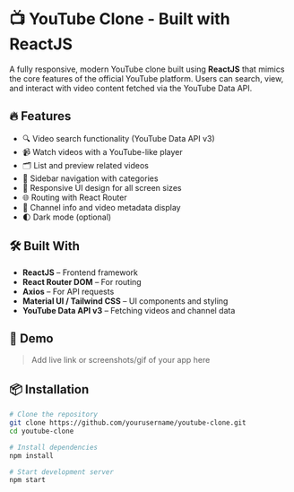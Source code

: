 # 📺 YouTube Clone - Built with ReactJS

A fully responsive, modern YouTube clone built using **ReactJS** that mimics the core features of the official YouTube platform. Users can search, view, and interact with video content fetched via the YouTube Data API.

## 🔥 Features

- 🔍 Video search functionality (YouTube Data API v3)
- 📹 Watch videos with a YouTube-like player
- 🗂️ List and preview related videos
- 🧭 Sidebar navigation with categories
- 📱 Responsive UI design for all screen sizes
- 🌐 Routing with React Router
- 🎥 Channel info and video metadata display
- 🌓 Dark mode (optional)

## 🛠️ Built With

- **ReactJS** – Frontend framework
- **React Router DOM** – For routing
- **Axios** – For API requests
- **Material UI / Tailwind CSS** – UI components and styling
- **YouTube Data API v3** – Fetching videos and channel data

## 🎥 Demo

> Add live link or screenshots/gif of your app here

## 📦 Installation

```bash
# Clone the repository
git clone https://github.com/yourusername/youtube-clone.git
cd youtube-clone

# Install dependencies
npm install

# Start development server
npm start
